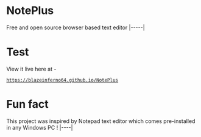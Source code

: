 # NotePlus
Free and open source browser based text editor
|-----|

# Test

View it live here at -

<a href="https://blazeinferno64.github.io/NotePlus">

```
https://blazeinferno64.github.io/NotePlus
```
</a>

# Fun fact
 This project was inspired by Notepad text editor which comes pre-installed in any Windows PC !
 |----|
